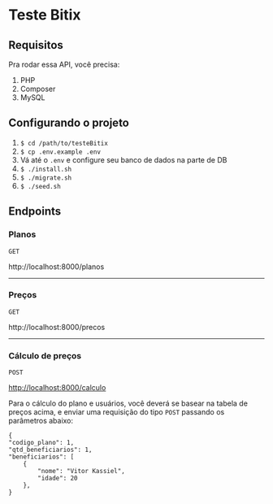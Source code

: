 # Teste Bitix

## Requisitos
Pra rodar essa API, você precisa:
1. PHP
2. Composer
3. MySQL

## Configurando o projeto
1. `$ cd /path/to/testeBitix`
2. `$ cp .env.example .env`
3. Vá até o `.env` e configure seu banco de dados na parte de DB
4.  `$ ./install.sh`
5. `$ ./migrate.sh `
6. `$ ./seed.sh`

## Endpoints
### Planos
`GET`

http://localhost:8000/planos

---

### Preços
`GET`

http://localhost:8000/precos

---

### Cálculo de preços
`POST`

<http://localhost:8000/calculo>

Para o cálculo do plano e usuários, você deverá se basear na tabela de preços acima, e enviar uma requisição do tipo `POST` passando os parâmetros abaixo:

```
{  
"codigo_plano": 1,
"qtd_beneficiarios": 1,
"beneficiarios": [
    {
        "nome": "Vitor Kassiel",
        "idade": 20
    },
}
```

